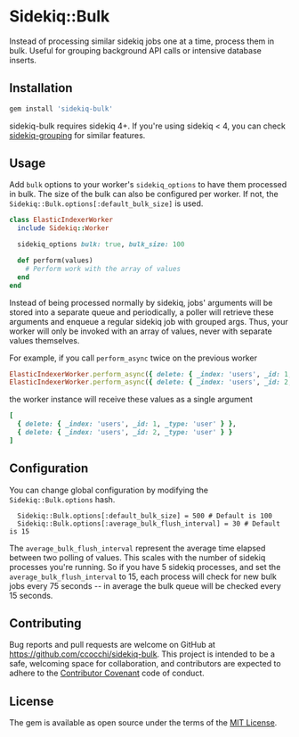 # Sidekiq::Bulk

Instead of processing similar sidekiq jobs one at a time, process them in bulk.
Useful for grouping background API calls or intensive database inserts.

## Installation

```ruby
gem install 'sidekiq-bulk'
```

sidekiq-bulk requires sidekiq 4+. If you're using sidekiq < 4, you can check [sidekiq-grouping](https://github.com/gzigzigzeo/sidekiq-grouping/) for similar features.

## Usage

Add `bulk` options to your worker's `sidekiq_options` to have them processed in bulk. The size of the bulk can also be configured per worker. If not, the `Sidekiq::Bulk.options[:default_bulk_size]` is used.

```ruby
class ElasticIndexerWorker
  include Sidekiq::Worker

  sidekiq_options bulk: true, bulk_size: 100

  def perform(values)
    # Perform work with the array of values
  end
end
```

Instead of being processed normally by sidekiq, jobs' arguments will be stored into a separate queue and periodically, a poller will retrieve these arguments and enqueue a regular sidekiq job with grouped args.
Thus, your worker will only be invoked with an array of values, never with separate values themselves.

For example, if you call `perform_async` twice on the previous worker

```ruby
ElasticIndexerWorker.perform_async({ delete: { _index: 'users', _id: 1, _type: 'user' } })
ElasticIndexerWorker.perform_async({ delete: { _index: 'users', _id: 2, _type: 'user' } })
```

the worker instance will receive these values as a single argument

```ruby
[
  { delete: { _index: 'users', _id: 1, _type: 'user' } },
  { delete: { _index: 'users', _id: 2, _type: 'user' } }
]
```

## Configuration

You can change global configuration by modifying the `Sidekiq::Bulk.options` hash.

```
  Sidekiq::Bulk.options[:default_bulk_size] = 500 # Default is 100
  Sidekiq::Bulk.options[:average_bulk_flush_interval] = 30 # Default is 15
```

The `average_bulk_flush_interval` represent the average time elapsed between two polling of values. This scales with the number of sidekiq processes you're running. So if you have 5 sidekiq processes, and set the `average_bulk_flush_interval` to 15, each process will check for new bulk jobs every 75 seconds -- in average the bulk queue will be checked every 15 seconds.

## Contributing

Bug reports and pull requests are welcome on GitHub at https://github.com/ccocchi/sidekiq-bulk. This project is intended to be a safe, welcoming space for collaboration, and contributors are expected to adhere to the [Contributor Covenant](contributor-covenant.org) code of conduct.

## License

The gem is available as open source under the terms of the [MIT License](http://opensource.org/licenses/MIT).

